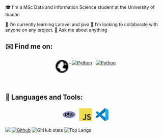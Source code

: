 
🎓 I'm a MSc Data and Information Science student at the University of Ibadan
<!-- 🔭 I’m currently developing a mobile app with Glideapps. -->
🌱 I’m currently learning Laravel and java
👯 I’m looking to collaborate with anyone on any project.
💬 Ask me about anything

## ✉️ Find me on:


<p align="center">
 <a href="https://shegz.dev/" target="_blank" rel="noopener noreferrer"> <img src="https://raw.githubusercontent.com/iconic/open-iconic/master/svg/globe.svg" alt="Python" height="40" style="vertical-align:top; margin:4px"> </a>
 <a href="https://linkedin.com/in/segunadeyemi" target="_blank" rel="noopener noreferrer"> <img src="https://cdn.jsdelivr.net/npm/simple-icons@v3/icons/linkedin.svg" alt="Python" height="40" style="vertical-align:top; margin:4px"></a>
 <a href="mailto:segunemmanuel46"> <img src="https://cdn.jsdelivr.net/npm/simple-icons@v3/icons/gmail.svg" alt="Python" height="40" style="vertical-align:top; margin:4px"></a>
</p>

<br />

## 🧰 Languages and Tools:
<p align="center">
<img src="https://raw.githubusercontent.com/github/explore/80688e429a7d4ef2fca1e82350fe8e3517d3494d/topics/php/php.png" alt="Python" height="40" style="vertical-align:top; margin:4px">
<img src="https://raw.githubusercontent.com/github/explore/80688e429a7d4ef2fca1e82350fe8e3517d3494d/topics/javascript/javascript.png" alt="Javascript" height="40" style="vertical-align:top; margin:4px">
<img src="https://raw.githubusercontent.com/github/explore/80688e429a7d4ef2fca1e82350fe8e3517d3494d/topics/visual-studio-code/visual-studio-code.png" alt="VS Code" height="40" style="vertical-align:top; margin:4px">
</p>

![](https://visitor-badge.laobi.icu/badge?page_id=segunemmanuel.segunemmanuel)
[![Github](https://img.shields.io/github/followers/CharalambosIoannou?label=Follow&style=social)](https://github.com/segunemmanuel)
![GitHub stats](https://github-readme-stats.vercel.app/api?username=segunemmanuel&show_icons=true&theme=tokyonight)
![Top Langs](https://github-readme-stats.vercel.app/api/top-langs/?username=segunemmanuel&theme=tokyonight)
